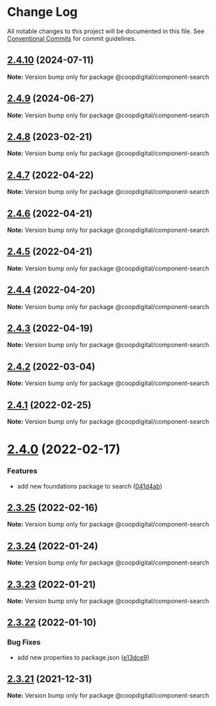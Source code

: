 # Change Log

All notable changes to this project will be documented in this file.
See [Conventional Commits](https://conventionalcommits.org) for commit guidelines.

## [2.4.10](https://github.com/coopdigital/coop-frontend/compare/@coopdigital/component-search@2.4.9...@coopdigital/component-search@2.4.10) (2024-07-11)

**Note:** Version bump only for package @coopdigital/component-search





## [2.4.9](https://github.com/coopdigital/coop-frontend/compare/@coopdigital/component-search@2.4.8...@coopdigital/component-search@2.4.9) (2024-06-27)

**Note:** Version bump only for package @coopdigital/component-search





## [2.4.8](https://github.com/coopdigital/coop-frontend/compare/@coopdigital/component-search@2.4.7...@coopdigital/component-search@2.4.8) (2023-02-21)

**Note:** Version bump only for package @coopdigital/component-search





## [2.4.7](https://github.com/coopdigital/coop-frontend/compare/@coopdigital/component-search@2.4.6...@coopdigital/component-search@2.4.7) (2022-04-22)

**Note:** Version bump only for package @coopdigital/component-search





## [2.4.6](https://github.com/coopdigital/coop-frontend/compare/@coopdigital/component-search@2.4.5...@coopdigital/component-search@2.4.6) (2022-04-21)

**Note:** Version bump only for package @coopdigital/component-search





## [2.4.5](https://github.com/coopdigital/coop-frontend/compare/@coopdigital/component-search@2.4.4...@coopdigital/component-search@2.4.5) (2022-04-21)

**Note:** Version bump only for package @coopdigital/component-search





## [2.4.4](https://github.com/coopdigital/coop-frontend/compare/@coopdigital/component-search@2.4.3...@coopdigital/component-search@2.4.4) (2022-04-20)

**Note:** Version bump only for package @coopdigital/component-search





## [2.4.3](https://github.com/coopdigital/coop-frontend/compare/@coopdigital/component-search@2.4.2...@coopdigital/component-search@2.4.3) (2022-04-19)

**Note:** Version bump only for package @coopdigital/component-search





## [2.4.2](https://github.com/coopdigital/coop-frontend/compare/@coopdigital/component-search@2.4.1...@coopdigital/component-search@2.4.2) (2022-03-04)

**Note:** Version bump only for package @coopdigital/component-search





## [2.4.1](https://github.com/coopdigital/coop-frontend/compare/@coopdigital/component-search@2.4.0...@coopdigital/component-search@2.4.1) (2022-02-25)

**Note:** Version bump only for package @coopdigital/component-search





# [2.4.0](https://github.com/coopdigital/coop-frontend/compare/@coopdigital/component-search@2.3.25...@coopdigital/component-search@2.4.0) (2022-02-17)


### Features

* add new foundations package to search ([041d4ab](https://github.com/coopdigital/coop-frontend/commit/041d4ab85f8f9bcd6ce596b0a5572ac8d8d03a34))





## [2.3.25](https://github.com/coopdigital/coop-frontend/compare/@coopdigital/component-search@2.3.24...@coopdigital/component-search@2.3.25) (2022-02-16)

**Note:** Version bump only for package @coopdigital/component-search





## [2.3.24](https://github.com/coopdigital/coop-frontend/compare/@coopdigital/component-search@2.3.23...@coopdigital/component-search@2.3.24) (2022-01-24)

**Note:** Version bump only for package @coopdigital/component-search





## [2.3.23](https://github.com/coopdigital/coop-frontend/compare/@coopdigital/component-search@2.3.22...@coopdigital/component-search@2.3.23) (2022-01-21)

**Note:** Version bump only for package @coopdigital/component-search





## [2.3.22](https://github.com/coopdigital/coop-frontend/compare/@coopdigital/component-search@2.3.21...@coopdigital/component-search@2.3.22) (2022-01-10)


### Bug Fixes

* add new properties to package.json ([e13dce9](https://github.com/coopdigital/coop-frontend/commit/e13dce94798600b80da4d0183ce96331b91c72aa))





## [2.3.21](https://github.com/coopdigital/coop-frontend/compare/@coopdigital/component-search@2.3.20...@coopdigital/component-search@2.3.21) (2021-12-31)

**Note:** Version bump only for package @coopdigital/component-search
